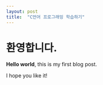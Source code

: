 ```yaml
---
layout: post
title:  "C언어 프로그래밍 학습하기"
---
```


# 환영합니다.

**Hello world**, this is my first blog post.

I hope you like it!
